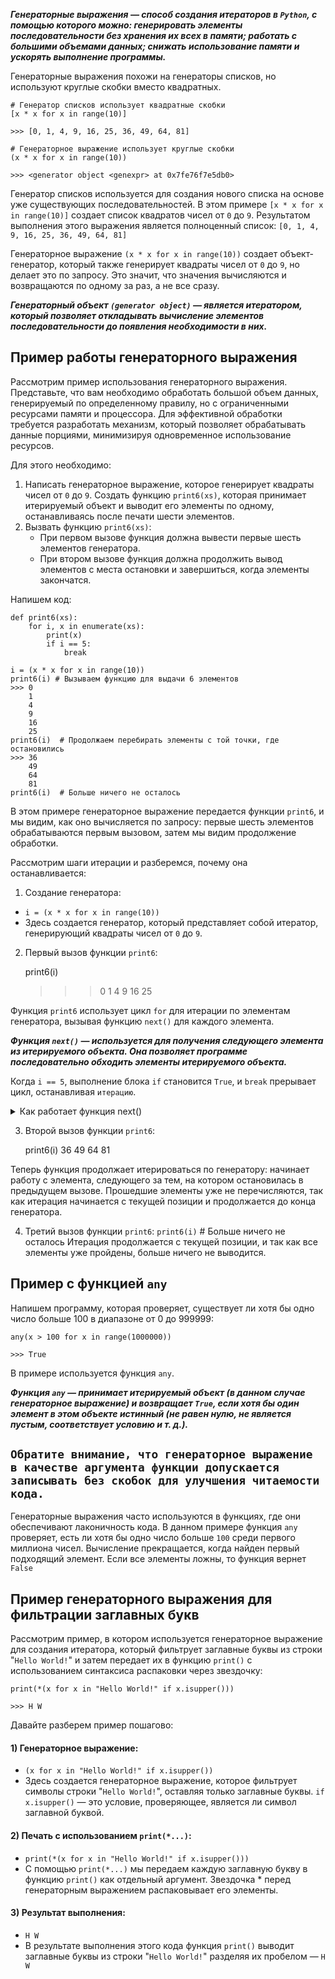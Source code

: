 ***Генераторные выражения — способ создания итераторов в `Python`, с помощью которого можно: 
генерировать элементы последовательности без хранения их всех в памяти; 
работать с большими объемами данных; снижать использование памяти и ускорять выполнение программы.***

Генераторные выражения похожи на генераторы списков, но используют круглые скобки вместо квадратных.

    # Генератор списков использует квадратные скобки
    [x * x for x in range(10)]
    
    >>> [0, 1, 4, 9, 16, 25, 36, 49, 64, 81]
    
    # Генераторное выражение использует круглые скобки
    (x * x for x in range(10))
    
    >>> <generator object <genexpr> at 0x7fe76f7e5db0>

Генератор списков используется для создания нового списка на основе уже существующих последовательностей. 
В этом примере `[x * x for x in range(10)]` создает список квадратов чисел от `0` до `9`. 
Результатом выполнения этого выражения является полноценный список:
`[0, 1, 4, 9, 16, 25, 36, 49, 64, 81]`

Генераторное выражение `(x * x for x in range(10))` создает объект-генератор, 
который также генерирует квадраты чисел от `0` до `9`, но делает это по запросу. 
Это значит, что значения вычисляются и возвращаются по одному за раз, а не все сразу. 

***Генераторный объект `(generator object)` — является итератором, 
который позволяет откладывать вычисление элементов последовательности до появления необходимости в них.***

## Пример работы генераторного выражения
Рассмотрим пример использования генераторного выражения.
Представьте, что вам необходимо обработать большой объем данных, генерируемый по определенному правилу, 
но с ограниченными ресурсами памяти и процессора. Для эффективной обработки требуется разработать механизм, 
который позволяет обрабатывать данные порциями, минимизируя одновременное использование ресурсов.

Для этого необходимо:
1) Написать генераторное выражение, которое генерирует квадраты чисел от `0` до `9`.
Создать функцию `print6(xs)`, которая принимает итерируемый объект и выводит его элементы по одному, 
останавливаясь после печати шести элементов.
2) Вызвать функцию `print6(xs)`:
    - При первом вызове функция должна вывести первые шесть элементов генератора.
    - При втором вызове функция должна продолжить вывод элементов с места остановки и завершиться, 
      когда элементы закончатся.

Напишем код:

    def print6(xs):
        for i, x in enumerate(xs):
            print(x)
            if i == 5:
                break
    
    i = (x * x for x in range(10))
    print6(i) # Вызываем функцию для выдачи 6 элементов 
    >>> 0
        1
        4
        9
        16
        25
    print6(i)  # Продолжаем перебирать элементы с той точки, где остановились
    >>> 36
        49
        64
        81
    print6(i)  # Больше ничего не осталось

В этом примере генераторное выражение передается функции `print6`, и мы видим, как оно вычисляется по запросу: 
первые шесть элементов обрабатываются первым вызовом, затем мы видим продолжение обработки.

Рассмотрим шаги итерации и разберемся, почему она останавливается:
1) Создание генератора:
- `i = (x * x for x in range(10))`
- Здесь создается генератор, который представляет собой итератор, генерирующий квадраты чисел от `0` до `9`.

2) Первый вызов функции `print6`:


    print6(i)

    >>> 0
        1
        4
        9
        16
        25

Функция `print6` использует цикл `for` для итерации по элементам генератора, вызывая функцию
`next()` для каждого элемента.

***Функция `next()` — используется для получения следующего элемента из итерируемого объекта. 
Она позволяет программе последовательно обходить элементы итерируемого объекта.***

Когда `i == 5`, выполнение блока `if` становится `True`, и `break` прерывает цикл, останавливая `итерацию`.
<details>
  <summary>Как работает функция next()</summary>

## Как работает функция next()
Синтаксис функции `next()`: 

`next(iterator[, default])`
- `iterator` — объект-итератор, из которого нужно получить следующий элемент
- `default` (необязательный параметр) — значение, которое будет возвращено, 
  если итератор исчерпан и больше нет элементов.

Работа функции происходит в следующей последовательности:

1) Когда вызывается `next(iterator)`, программа ищет следующий элемент в итераторе.
2) Если следующий элемент существует, он возвращается.
3) Если итератор исчерпан и больше нет элементов, возникает исключение
   `StopIteration`, если не указано значение по умолчанию `default`.
4) Если указано значение `default`, оно возвращается вместо исключения `StopIteration`

Пример использования:

    my_list = [1, 2, 3]
    my_iter = iter(my_list)  # Преобразуем список в итератор
    
    print(next(my_iter))  # Вывод: 1
    print(next(my_iter))  # Вывод: 2
    print(next(my_iter))  # Вывод: 3

Функция `next()` полезна для ручного управления итерациями в программах `Python`, 
особенно при работе с большими данными или пользовательскими итераторами. 
Однако в большинстве случаев использование циклов `for` более предпочтительно и безопасно, 
так как они автоматически обрабатывают исключение `StopIteration` и обеспечивают более чистый итерационный код
</details>

3) Второй вызов функции `print6`:


    print6(i)
    36
    49
    64
    81

Теперь функция продолжает итерироваться по генератору: начинает работу с элемента, следующего за тем, 
на котором остановилась в предыдущем вызове. Прошедшие элементы уже не перечисляются, так как итерация 
начинается с текущей позиции и продолжается до конца генератора.

4) Третий вызов функции `print6`:
`print6(i)` # Больше ничего не осталось 
Итерация продолжается с текущей позиции, и так как все элементы уже пройдены, больше ничего не выводится.

## Пример с функцией `any`
Напишем программу, которая проверяет, существует ли хотя бы одно число больше 100 в диапазоне от 0 до 999999:

    any(x > 100 for x in range(1000000))
    
    >>> True

В примере используется функция `any`.

***Функция `any` — принимает итерируемый объект (в данном случае генераторное выражение) и возвращает
`True`, если хотя бы один элемент в этом объекте истинный (не равен нулю, не является пустым, 
соответствует условию и т. д.).***

## `Обратите внимание, что генераторное выражение в качестве аргумента функции допускается записывать без скобок для улучшения читаемости кода.`

Генераторные выражения часто используются в функциях, где они обеспечивают лаконичность кода. 
В данном примере функция `any` проверяет, есть ли хотя бы одно число больше `100` среди первого миллиона чисел. 
Вычисление прекращается, когда найден первый подходящий элемент. Если все элементы ложны, то функция вернет `False`

## Пример генераторного выражения для фильтрации заглавных букв
Рассмотрим пример, в котором используется генераторное выражение для создания итератора, 
который фильтрует заглавные буквы из строки "`Hello World!`" и затем передает их в функцию
`print()` с использованием синтаксиса распаковки через звездочку:

    print(*(x for x in "Hello World!" if x.isupper()))

    >>> H W
Давайте разберем пример пошагово:

#### 1) Генераторное выражение:

- `(x for x in "Hello World!" if x.isupper())` 
- Здесь создается генераторное выражение, которое фильтрует символы строки
"`Hello World!`", оставляя только заглавные буквы. 
`if x.isupper()` — это условие, проверяющее, является ли символ заглавной буквой.

#### 2) Печать с использованием `print(*...)`:
- `print(*(x for x in "Hello World!" if x.isupper()))`
- С помощью `print(*...)` мы передаем каждую заглавную букву в функцию
`print()` как отдельный аргумент. Звездочка *
перед генераторным выражением распаковывает его элементы.

#### 3) Результат выполнения:
- `H W`
- В результате выполнения этого кода функция `print()`
выводит заглавные буквы из строки "`Hello World!`"
разделяя их пробелом — `H W`





